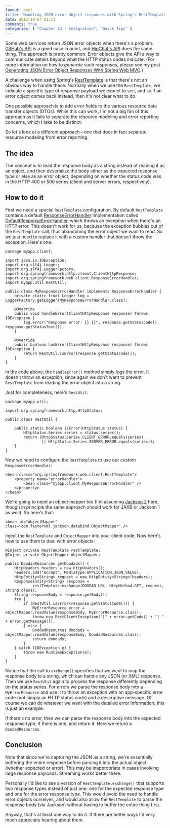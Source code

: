 ```yaml
---
layout: post
title: "Handling JSON error object responses with Spring's RestTemplate"
date: 2013-10-07 01:14
comments: true
categories: [ "Chapter 13 - Integration", "Quick Tips" ]
---
```

Some web services return JSON error objects when there's a problem. [GitHub's API](http://developer.github.com/v3/#client-errors) is a good case in point, and [HipChat's API](https://www.hipchat.com/docs/api) does the same thing. The approach is pretty common. Error objects give the API a way to communicate details beyond what the HTTP status codes indicate. (For more information on how to *generate* such responses, please see my post [Generating JSON Error Object Responses With Spring Web MVC](http://springinpractice.com/2013/10/09/generating-json-error-object-responses-with-spring-web-mvc/).)

A challenge when using Spring's [RestTemplate](http://docs.spring.io/spring/docs/3.2.x/javadoc-api/org/springframework/web/client/RestTemplate.html) is that there's not an obvious way to handle these. Normally when we use the `RestTemplate`, we indicate a specific type of response payload we expect to see, and so if an error object comes back instead, then it's not clear what to do.

One possible approach is to add error fields to the various resource data transfer objects (DTOs). While this can work, I'm not a big fan of this approach as it fails to separate the resource modeling and error reporting concerns, which I take to be distinct.

So let's look at a different approach&mdash;one that does in fact separate resource modeling from error reporting.

<!-- more -->

The idea
--------

The concept is to read the response body as a string instead of reading it as an object, and then deserialize the body either as the expected response type or else as an error object, depending on whether the status code was in the HTTP 400 or 500 series (client and server errors, respectively).

How to do it
------------

First we need a special `RestTemplate` configuration. By default `RestTemplate` contains a default [ResponseErrorHandler](http://docs.spring.io/spring/docs/3.2.x/javadoc-api/org/springframework/web/client/ResponseErrorHandler.html) implementation called [DefaultResponseErrorHandler](http://docs.spring.io/spring/docs/3.2.x/javadoc-api/org/springframework/web/client/DefaultResponseErrorHandler.html), which throws an exception when there's an HTTP error. This doesn't work for us, because the exception bubbles out of the `RestTemplate` call, thus abandoning the error object we want to read. So we just need to replace it with a custom handler that doesn't throw the exception. Here's one:

    package myapp.client;
    
    import java.io.IOException;
    import org.slf4j.Logger;
    import org.slf4j.LoggerFactory;
    import org.springframework.http.client.ClientHttpResponse;
    import org.springframework.web.client.ResponseErrorHandler;
    import myapp.util.RestUtil;
    
    public class MyResponseErrorHandler implements ResponseErrorHandler {
        private static final Logger log = LoggerFactory.getLogger(MyResponseErrorHandler.class);
            
        @Override
        public void handleError(ClientHttpResponse response) throws IOException {
            log.error("Response error: {} {}", response.getStatusCode(), response.getStatusText());
        }
    
        @Override
        public boolean hasError(ClientHttpResponse response) throws IOException {
            return RestUtil.isError(response.getStatusCode());
        }
    }

In the code above, the `handleError()` method simply logs the error. It doesn't throw an exception, since again we don't want to prevent `RestTemplate` from reading the error object into a string.

Just for completeness, here's `RestUtil`:

    package myapp.util;
    
    import org.springframework.http.HttpStatus;
    
    public class RestUtil {
        
        public static boolean isError(HttpStatus status) {
            HttpStatus.Series series = status.series();
            return (HttpStatus.Series.CLIENT_ERROR.equals(series)
                    || HttpStatus.Series.SERVER_ERROR.equals(series));
        }
    }

Now we need to configure the `RestTemplate` to use our custom `ResponseErrorHandler`:

    <bean class="org.springframework.web.client.RestTemplate">
        <property name="errorHandler">
            <bean class="myapp.client.MyResponseErrorHandler" />
        </property>
    </bean>

We're going to need an object mapper too (I'm assuming [Jackson 2](http://wiki.fasterxml.com/JacksonHome) here, though in principle the same approach should work for JAXB or Jackson 1 as well). So here's that:

    <bean id="objectMapper" class="com.fasterxml.jackson.databind.ObjectMapper" />

Inject the `RestTemplate` and `ObjectMapper` into your client code. Now here's how to use them to deal with error objects:

    @Inject private RestTemplate restTemplate;
    @Inject private ObjectMapper objectMapper;
    
    public DoodadResources getDoodads() {
        HttpHeaders headers = new HttpHeaders();
        headers.add("Accept", MediaType.APPLICATION_JSON_VALUE);
        HttpEntity<String> request = new HttpEntity<String>(headers);
        ResponseEntity<String> response =
                restTemplate.exchange(DOODAD_URL, HttpMethod.GET, request, String.class);
        String responseBody = response.getBody();
        try {
            if (RestUtil.isError(response.getStatusCode())) {
                MyErrorResource error = objectMapper.readValue(responseBody, MyErrorResource.class);
                throw new RestClientException("[" + error.getCode() + "] " + error.getMessage());
            } else {
                DoodadResources doodads = objectMapper.readValue(responseBody, DoodadResources.class);
                return doodads;
            }
        } catch (IOException e) {
            throw new RuntimeException(e);
        }
    }

Notice that the call to `exchange()` specifies that we want to map the response body to a string, which can handle any JSON (or XML) response. Then we use `RestUtil` again to process the response differently depending on the status series. For errors we parse the response body into a `MyErrorResource` and use it to throw an exception with an app-specific error code (not simply an HTTP status code) and a descriptive message. Of course we can do whatever we want with the detailed error information; this is just an example.

If there's no error, then we can parse the response body into the expected response type, if there is one, and return it. Here we return a `DoodadResources`.

Conclusion
----------

Note that since we're capturing the JSON as a string, we're essentially buffering the entire response before parsing it into the actual object (whether expected or error). This may be inappropriate in cases involving large response payloads. Streaming works better there.

Personally I'd like to see a version of `RestTemplate.exchange()` that supports two response types instead of just one: one for the expected response type and one for the error response type. This would avoid the need to handle error objects ourselves, and would also allow the `RestTemplate` to parse the response body (via Jackson) without having to buffer the entire thing first.

Anyway, that's at least one way to do it. If there are better ways I'd very much appreciate hearing about them.
